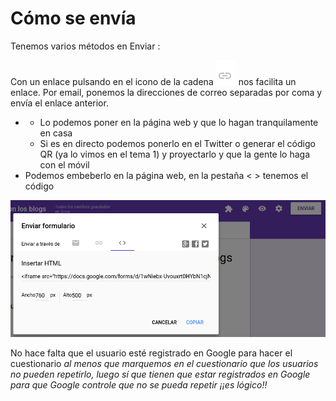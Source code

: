 # Cómo se envía

Tenemos varios métodos en Enviar :

Con un enlace pulsando en el icono de la cadena ![](img/img1.png) nos facilita un enlace. Por email, ponemos la direcciones de correo separadas por coma y envía el enlace anterior.

* * Lo podemos poner en la página web y que lo hagan tranquilamente en casa
  * Si es en directo podemos ponerlo en el Twitter o generar el código QR \(ya lo vimos en el tema 1\) y proyectarlo y que la gente lo haga con el móvil 
* Podemos embeberlo en la página web, en la pestaña &lt; &gt; tenemos el código

![](img/Seleccion_011.png)

No hace falta que el usuario esté registrado en Google para hacer el cuestionario _al menos que marquemos en el cuestionario que los usuarios no pueden repetirlo, luego sí que tienen que estar registrados en Google para que Google controle que no se pueda repetir ¡¡es lógico!!_

